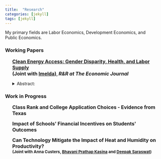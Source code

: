 ```yaml
---
title:  "Research"
categories: [jekyll]
tags: [jekyll]
---
```


<p>My primary fields are Labor Economics, Development Economics, and Public Economics.
</p>

<!---
<h3 id="job-market-paper">Job Market Paper</h3>
<ul>
  <h4><b>Title of Paper</b>
(<a href=" target="_blank"><em>Draft</em></a>)(<a href="" target="_blank"><em>Slides</em></a>)</h4>
<details><summary>Abstract:</summary><p><font size="2">Abstract here</details>
</ul>
-->
<h3 id="working-papers">Working Papers</h3>
<ul>
  <p><b><font size="3"><a href="https://e-archivo.uc3m.es/bitstream/handle/10016/29397/we1919.pdf?sequence=1" target="_blank">Clean Energy Access: Gender Disparity, Health, and Labor Supply </a></font><br /> <font size="3">(Joint with <a href="https://sites.google.com/a/hawaii.edu/imelda/" target="_blank">Imelda</a>)</font>, <em><font size="3">R&R at <span style="font-weight:bold">The Economic Journal</span></font></em></b></p>
<!--(<a href=".{{ site.baseurl }}/files/Paper2.pdf" target="_blank"><em>Draft</em></a>)-->
<details><summary>Abstract:</summary><p><font size="2">Women are known to bear the largest share of health, time and labor supply burden associated with a lack of modern energy. In this paper, we study the impact of clean energy access on adult health and labor supply outcomes by exploiting a nationwide rollout of clean cooking fuel program in Indonesia. This program led to a large-scale fuel switching, from kerosene, a dirty fuel, to liquid petroleum gas, a significantly cleaner and efficient cooking fuel than kerosene. Using rich longitudinal survey data from the Indonesia Family Life Survey and the staggered structure of the program roll-out, we find that access to clean cooking led to a significant improvement in women's health, particularly among those who spend most of their time indoors doing housework. We also find an increase in the labor supplied by these women on both intensive and extensive margins, suggesting that having clean and efficient cooking fuel may not only improved women's health but also improve their productivity, subsequently allowing them to supply more market labor. For men, we find an increase in the labor supplied only along the intensive margin, with a higher increase among men in households where women accrued the largest health and labor benefits from the program. These results highlight the role of clean energy in reducing gender-disparity in health and labor participation and point to the existence of positive externality from improved health and productivity of women on other members of the household.</font></p></details>
</ul>

<h3 id="work-in-progress">Work in Progress</h3>
<ul>
  <p><b><font size="3">Class Rank and College Application Choices - Evidence from Texas </font> </b></p>
  
  <p><b><font size="3">Impact of Schools' Financial Incentives on Students' Outcomes </font></b></p>
  
  <p><b><font size="3">Can Technology Mitigate the Impact of Heat and Humidity on Productivity? </font><br/><font size="2">(Joint with Anna Custers, <a href="https://www.poverty-action.org/people/bhavani-prathap-kasina" target="_blank">Bhavani Prathap Kasina</a> and <a href="https://sites.google.com/view/deepak-saraswat/home?authuser=0" target="_blank">Deepak Saraswat</a>)</font></b></p>
  <!--<h5><b>Foreign Aid and Growth: A Forecast Error Approach (Joint with <a href="https://sites.google.com/view/kevinkuruc/home" target="_blank">Kevin Kuruc</a>)</b></h5>-->
  
</ul> 

